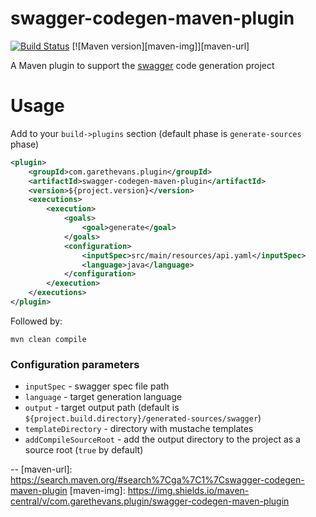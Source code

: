 swagger-codegen-maven-plugin
============================

[![Build Status](https://travis-ci.org/garethjevans/swagger-codegen-maven-plugin.svg?branch=master)](https://travis-ci.org/garethjevans/swagger-codegen-maven-plugin)
[![Maven version][maven-img]][maven-url]

A Maven plugin to support the [swagger](http://swagger.io) code generation project

Usage
============================

Add to your `build->plugins` section (default phase is `generate-sources` phase)
```xml
<plugin>
    <groupId>com.garethevans.plugin</groupId>
    <artifactId>swagger-codegen-maven-plugin</artifactId>
    <version>${project.version}</version>
    <executions>
        <execution>
            <goals>
                <goal>generate</goal>
            </goals>
            <configuration>
                <inputSpec>src/main/resources/api.yaml</inputSpec>
                <language>java</language>
            </configuration>
        </execution>
    </executions>
</plugin>
```

Followed by:

```
mvn clean compile
```

### Configuration parameters

- `inputSpec` - swagger spec file path
- `language` - target generation language
- `output` - target output path (default is `${project.build.directory}/generated-sources/swagger`)
- `templateDirectory` - directory with mustache templates
- `addCompileSourceRoot` - add the output directory to the project as a source root (`true` by default)

-- 
[maven-url]: https://search.maven.org/#search%7Cga%7C1%7Cswagger-codegen-maven-plugin
[maven-img]: https://img.shields.io/maven-central/v/com.garethevans.plugin/swagger-codegen-maven-plugin
